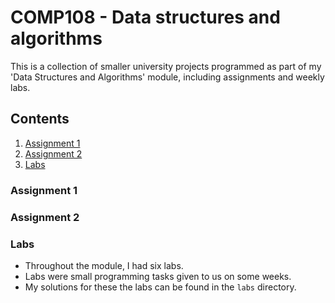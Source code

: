 # COMP108 - Data structures and algorithms
This is a collection of smaller university projects programmed as part of my 'Data Structures and Algorithms' module, including assignments and weekly labs.

## Contents
1. [Assignment 1](#assignment1)
2. [Assignment 2](#assignment2)
3. [Labs](#labs)

<a id="assignment1"></a>
### Assignment 1

<a id="assignment2"></a>
### Assignment 2

<a id="labs"></a>
### Labs
- Throughout the module, I had six labs.
- Labs were small programming tasks given to us on some weeks.
- My solutions for these the labs can be found in the `labs` directory.
